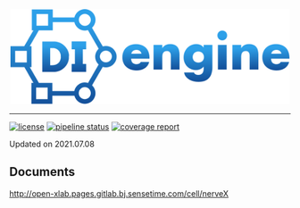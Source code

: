 <div align="center">
  <a href="http://open-xlab.pages.gitlab.bj.sensetime.com/cell/nerveX"><img width="500px" height="auto" src="ding/docs/source/images/di_engine_logo.svg"></a>
</div>


---

[![license](https://img.shields.io/badge/License-Apache%202.0-blue.svg)](https://gitlab.bj.sensetime.com/open-XLab/cell/nerveX/blob/master/LICENSE)
[![pipeline status](https://gitlab.bj.sensetime.com/open-XLab/cell/nerveX/badges/master/pipeline.svg)](https://gitlab.bj.sensetime.com/open-XLab/cell/nerveX/commits/master)
[![coverage report](https://gitlab.bj.sensetime.com/open-XLab/cell/nerveX/badges/master/coverage.svg)](https://gitlab.bj.sensetime.com/open-XLab/cell/nerveX/commits/master)

Updated on 2021.07.08

## Documents

http://open-xlab.pages.gitlab.bj.sensetime.com/cell/nerveX
